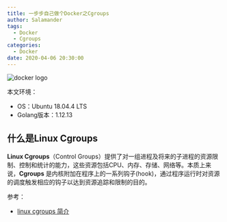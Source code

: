 ```yaml
---
title: 一步步自己做个Docker之Cgroups
author: Salamander
tags:
  - Docker
  - Cgroups
categories:
  - Docker
date: 2020-04-06 20:30:00
---
```

![docker logo](/images/docker-logo.png)

本文环境：
* OS：Ubuntu 18.04.4 LTS
* Golang版本：1.12.13


## 什么是Linux Cgroups
**Linux Cgroups**（Control Groups）提供了对一组进程及将来的子进程的资源限制、控制和统计的能力，这些资源包括CPU、内存、存储、网络等。本质上来说，**Cgroups** 是内核附加在程序上的一系列钩子(hook)，通过程序运行时对资源的调度触发相应的钩子以达到资源追踪和限制的目的。  

<!-- more -->



























参考：
* [linux cgroups 简介](https://www.cnblogs.com/sparkdev/p/8296063.html)